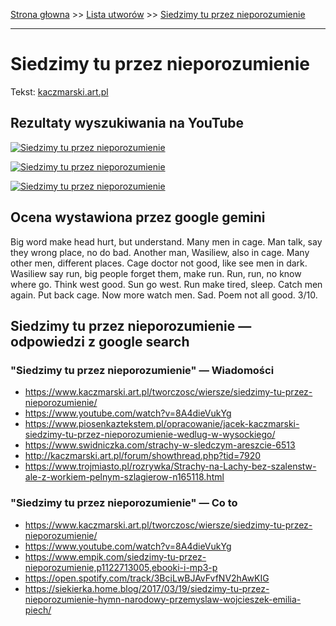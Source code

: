 [Strona głowna](../index.md) >> [Lista utworów](../list.md) >> [Siedzimy tu przez nieporozumienie](547.md)

---

# Siedzimy tu przez nieporozumienie

Tekst: [kaczmarski.art.pl](https://www.kaczmarski.art.pl/tworczosc/wiersze/siedzimy-tu-przez-nieporozumienie/)

## Rezultaty wyszukiwania na YouTube

[![Siedzimy tu przez nieporozumienie](http://img.youtube.com/vi/OuDQb1jhO38/0.jpg)](https://www.youtube.com/watch?v=OuDQb1jhO38 "Jacek Kaczmarski - Siedzimy tu przez nieporozumienie - YouTube")

[![Siedzimy tu przez nieporozumienie](http://img.youtube.com/vi/GEUIkQif-TY/0.jpg)](https://www.youtube.com/watch?v=GEUIkQif-TY "Koniec wojny 30-letniej - YouTube")

[![Siedzimy tu przez nieporozumienie](http://img.youtube.com/vi/iAvEXSMjUAw/0.jpg)](https://www.youtube.com/watch?v=iAvEXSMjUAw "Jacek Kaczmarski - Siedzimy tu przez nieporozumienie  Tekst - YouTube")

## Ocena wystawiona przez google gemini

Big word make head hurt, but understand. Many men in cage. Man talk, say they wrong place, no do bad. Another man, Wasiliew, also in cage. Many other men, different places. Cage doctor not good, like see men in dark. Wasiliew say run, big people forget them, make run. Run, run, no know where go. Think west good. Sun go west. Run make tired, sleep. Catch men again. Put back cage. Now more watch men. Sad. Poem not all good. 3/10.


## Siedzimy tu przez nieporozumienie — odpowiedzi z google search

### "Siedzimy tu przez nieporozumienie" — Wiadomości

 - <https://www.kaczmarski.art.pl/tworczosc/wiersze/siedzimy-tu-przez-nieporozumienie/>
 - <https://www.youtube.com/watch?v=8A4dieVukYg>
 - <https://www.piosenkaztekstem.pl/opracowanie/jacek-kaczmarski-siedzimy-tu-przez-nieporozumienie-wedlug-w-wysockiego/>
 - <https://www.swidniczka.com/strachy-w-sledczym-areszcie-6513>
 - <http://kaczmarski.art.pl/forum/showthread.php?tid=7920>
 - <https://www.trojmiasto.pl/rozrywka/Strachy-na-Lachy-bez-szalenstw-ale-z-workiem-pelnym-szlagierow-n165118.html>

### "Siedzimy tu przez nieporozumienie" — Co to

 - <https://www.kaczmarski.art.pl/tworczosc/wiersze/siedzimy-tu-przez-nieporozumienie/>
 - <https://www.youtube.com/watch?v=8A4dieVukYg>
 - <https://www.empik.com/siedzimy-tu-przez-nieporozumienie,p1122713005,ebooki-i-mp3-p>
 - <https://open.spotify.com/track/3BciLwBJAvFvfNV2hAwKIG>
 - <https://siekierka.home.blog/2017/03/19/siedzimy-tu-przez-nieporozumienie-hymn-narodowy-przemyslaw-wojcieszek-emilia-piech/>

